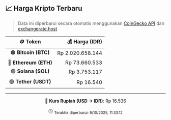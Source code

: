 

<!-- HARGA_KRIPTO -->
## 📈 Harga Kripto Terbaru

> Data ini diperbarui secara otomatis menggunakan [CoinGecko API](https://www.coingecko.com/) dan [exchangerate.host](https://exchangerate.host/)

<div align="center">

| 🪙 Token | 💰 Harga (IDR) |
|:------:|---------------:|
| 🟠 **Bitcoin (BTC)**   | Rp 2.020.658.144 |
| 🔵 **Ethereum (ETH)**  | Rp 73.660.533 |
| 🟣 **Solana (SOL)**    | Rp 3.753.117 |
| 🟢 **Tether (USDT)**   | Rp 16.540 |

---

💱 **Kurs Rupiah (USD → IDR)**: Rp 16.536

🕒 <sub>Terakhir diperbarui: 9/10/2025, 11.33.12</sub>

</div>
<!-- /HARGA_KRIPTO -->